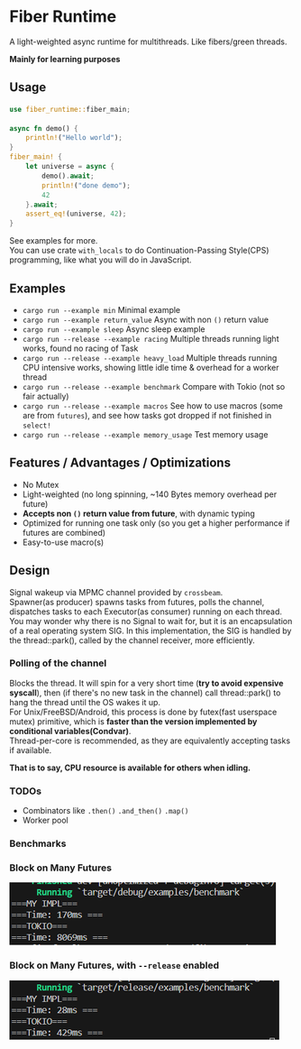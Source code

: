 # Fiber Runtime

A light-weighted async runtime for multithreads. Like fibers/green threads.  

**Mainly for learning purposes**

## Usage

```rust
use fiber_runtime::fiber_main;

async fn demo() {
    println!("Hello world");
}
fiber_main! {
    let universe = async {
        demo().await;
        println!("done demo");
        42
    }.await;
    assert_eq!(universe, 42);
}
```
See examples for more.  
You can use crate `with_locals` to do Continuation-Passing Style(CPS) programming, like what you will do in JavaScript.  

## Examples

- `cargo run --example min`  Minimal example  
- `cargo run --example return_value`  Async with non `()` return value  
- `cargo run --example sleep`  Async sleep example  
- `cargo run --release --example racing`  Multiple threads running light works, found no racing of Task  
- `cargo run --release --example heavy_load`  Multiple threads running CPU intensive works, showing little idle time & overhead for a worker thread
- `cargo run --release --example benchmark`  Compare with Tokio (not so fair actually)
- `cargo run --release --example macros`  See how to use macros (some are from `futures`), and see how tasks got dropped if not finished in `select!`
- `cargo run --release --example memory_usage`  Test memory usage

## Features / Advantages / Optimizations

- No Mutex
- Light-weighted (no long spinning, ~140 Bytes memory overhead per future)
- **Accepts non `()` return value from future**, with dynamic typing
- Optimized for running one task only (so you get a higher performance if futures are combined)
- Easy-to-use macro(s)

## Design

Signal wakeup via MPMC channel provided by `crossbeam`.  
Spawner(as producer) spawns tasks from futures, polls the channel, dispatches tasks to each Executor(as consumer) running on each thread.  
You may wonder why there is no Signal to wait for, but it is an encapsulation of a real operating system SIG. In this implementation, the SIG is handled by the thread::park(), called by the channel receiver, more efficiently.

### Polling of the channel

Blocks the thread. It will spin for a very short time (**try to avoid expensive syscall**), then (if there's no new task in the channel) call thread::park() to hang the thread until the OS wakes it up.  
For Unix/FreeBSD/Android, this process is done by futex(fast userspace mutex) primitive, which is **faster than the version implemented by conditional variables(Condvar)**.  
Thread-per-core is recommended, as they are equivalently accepting tasks if available.

**That is to say, CPU resource is available for others when idling.**

### TODOs

- Combinators like `.then()` `.and_then()` `.map()`
- Worker pool

### Benchmarks

### Block on Many Futures
![benchmark1](statics/benchmark1.png)

### Block on Many Futures, with `--release` enabled
![benchmark2](statics/benchmark2.png)